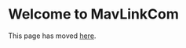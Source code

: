 # Welcome to MavLinkCom

This page has moved [here](https://github.com/nervosys/AutonomySim/blob/master/docs/mavlinkcom.md).